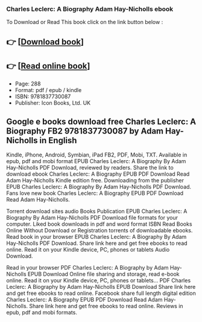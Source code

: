 ### Charles Leclerc: A Biography Adam Hay-Nicholls ebook

To Download or Read This book click on the link button below :

## 👉  [**[Download book](http://ebooksharez.info/download.php?group=book&from=github.com&id=688355&lnk=1061 "Download book")**]

## 👉  [**[Read online book](http://ebooksharez.info/download.php?group=book&from=github.com&id=688355&lnk=1061 "Read online book")**]


* Page: 288
* Format: pdf / epub / kindle
* ISBN: 9781837730087
* Publisher: Icon Books, Ltd. UK



## Google e books download free Charles Leclerc: A Biography FB2 9781837730087 by Adam Hay-Nicholls in English


Kindle, iPhone, Android, Symbian, iPad FB2, PDF, Mobi, TXT. Available in epub, pdf and mobi format EPUB Charles Leclerc: A Biography By Adam Hay-Nicholls PDF Download, reviewed by readers. Share the link to download ebook Charles Leclerc: A Biography EPUB PDF Download Read Adam Hay-Nicholls Kindle edition free. Downloading from the publisher EPUB Charles Leclerc: A Biography By Adam Hay-Nicholls PDF Download. Fans love new book Charles Leclerc: A Biography EPUB PDF Download Read Adam Hay-Nicholls.

Torrent download sites audio Books Publication EPUB Charles Leclerc: A Biography By Adam Hay-Nicholls PDF Download file formats for your computer. Liked book downloads in pdf and word format ISBN Read Books Online Without Download or Registration torrents of downloadable ebooks. Read book in your browser EPUB Charles Leclerc: A Biography By Adam Hay-Nicholls PDF Download. Share link here and get free ebooks to read online. Read it on your Kindle device, PC, phones or tablets Audio Download.

Read in your browser PDF Charles Leclerc: A Biography by Adam Hay-Nicholls EPUB Download Online file sharing and storage, read e-book online. Read it on your Kindle device, PC, phones or tablets... PDF Charles Leclerc: A Biography by Adam Hay-Nicholls EPUB Download Share link here and get free ebooks to read online. Facebook share full length digital edition Charles Leclerc: A Biography EPUB PDF Download Read Adam Hay-Nicholls. Share link here and get free ebooks to read online. Reviews in epub, pdf and mobi formats.





